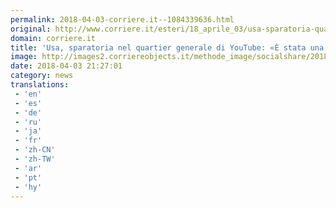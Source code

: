 ```yaml
---
permalink: 2018-04-03-corriere.it--1084339636.html
original: http://www.corriere.it/esteri/18_aprile_03/usa-sparatoria-quartier-generale-youtube-california-45139be0-377d-11e8-b6e2-a808a444e7a2.shtml
domain: corriere.it
title: 'Usa, sparatoria nel quartier generale di YouTube: «È stata una donna» Foto'
image: http://images2.corriereobjects.it/methode_image/socialshare/2018/04/03/d4bd287e-377d-11e8-b6e2-a808a444e7a2.jpg
date: 2018-04-03 21:27:01
category: news
translations: 
 - 'en'
 - 'es'
 - 'de'
 - 'ru'
 - 'ja'
 - 'fr'
 - 'zh-CN'
 - 'zh-TW'
 - 'ar'
 - 'pt'
 - 'hy'
---
```



